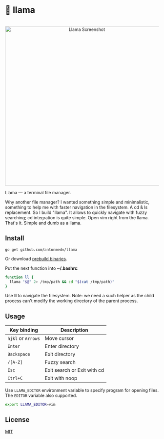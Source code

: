 # 🦙 llama

<p align="center">
  <br>
  <img src="https://medv.io/assets/llama/llama.gif" width="520" alt="Llama Screenshot">
  <br>
</p>

Llama — a terminal file manager.

Why another file manager? I wanted something simple and minimalistic,
something to help me with faster navigation in the filesystem. A cd &
ls replacement. So I build "llama". It allows to quickly navigate
with fuzzy searching; cd integration is quite simple. Open vim right
from the llama. That's it. Simple and dumb as a llama.

## Install

```
go get github.com/antonmedv/llama
```

Or download [prebuild binaries](https://github.com/antonmedv/llama/releases).

Put the next function into **~/.bashrc**:

```bash
function ll {
  llama "$@" 2> /tmp/path && cd "$(cat /tmp/path)"
}
```

Use **ll** to navigate the filesystem. Note: we need a such helper as the child
process can't modify the working directory of the parent process.

## Usage

| Key binding        | Description                  |
|--------------------|------------------------------|
| `hjkl` or `Arrows` | Move cursor                  |
| `Enter`            | Enter directory              |
| `Backspace`        | Exit directory               |
| `/[A-Z]`           | Fuzzy search                 |
| `Esc`              | Exit search or Exit with cd  |
| `Ctrl+C`           | Exit with noop               |

Use `LLAMA_EDITOR` environment variable to specify program for opening files.
The `EDITOR` variable also supported.
```bash
export LLAMA_EDITOR=vim
```

## License

[MIT](LICENSE)
